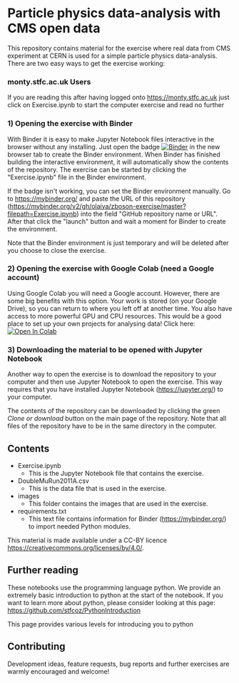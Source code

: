 # Particle physics data-analysis with CMS open data
This repository contains material for the exercise where real data from CMS experiment at CERN is used
for a simple particle physics data-analysis. There are two easy ways to get the exercise working:

### monty.stfc.ac.uk Users
If you are reading this after having logged onto https://monty.stfc.ac.uk just click on Exercise.ipynb to start the computer exercise and read no further


### 1) Opening the exercise with Binder

With Binder it is easy to make Jupyter Notebook files interactive in the browser without any installing. Just open the badge [![Binder](https://mybinder.org/badge_logo.svg)](https://mybinder.org/v2/gh/olaiya/zboson-exercise/master?filepath=Exercise.ipynb)  in the new browser tab to create the Binder environment. When Binder has finished building the interactive environment, it will automatically show the contents of the repository. The
exercise can be started by clicking the "Exercise.ipynb" file in the Binder environment.

If the badge isn't working, you can set the Binder environment manually. Go to <https://mybinder.org/> and paste the URL of this repository (https://mybinder.org/v2/gh/olaiya/zboson-exercise/master?filepath=Exercise.ipynb)
into the field "GitHub repository name or URL". After that click the "launch" button and wait a moment for Binder to create the environment.

Note that the Binder environment is just temporary and will be deleted after you choose to close the exercise.

### 2) Opening the exercise with Google Colab (need a Google account) 
</a>

Using Google Colab you will need a Google account. However, there are some big benefits with this option. Your work is stored (on your Google Drive), so you can return to where you left off at another time. You also have access to more powerful GPU and CPU resources. This would be a good place to set up your own projects for analysing data! Click here: <a target="_blank" href="https://colab.research.google.com/github/olaiya/zboson-exercise/blob/colab/Exercise.ipynb">
  <img src="https://colab.research.google.com/assets/colab-badge.svg" alt="Open In Colab"/>
</a>


### 3) Downloading the material to be opened with Jupyter Notebook

Another way to open the exercise is to download the repository to your computer and then use Jupyter Notebook to open the 
exercise. This way requires that you have installed Jupyter Notebook (https://jupyter.org/) to your computer.

The contents of the repository can be downloaded by clicking the green _Clone or download_ button on the main page of
the repository. Note that all files of the repository have to be in the same directory in the computer.


## Contents
- Exercise.ipynb
  - This is the Jupyter Notebook file that contains the exercise.
- DoubleMuRun2011A.csv
  - This is the data file that is used in the exercise.
- images
  - This folder contains the images that are used in the exercise.
- requirements.txt
  - This text file contains information for Binder (https://mybinder.org/) to import needed Python modules.
  
This material is made available under a CC-BY licence <https://creativecommons.org/licenses/by/4.0/>.

## Further reading
These notebooks use the programming language python. We provide an extremely basic introduction to python at the start of the notebook. If you want to learn more about python, please consider looking at this page: https://github.com/stfcoz/PythonIntroduction
<br>

This page provides various levels for introducing you to python

## Contributing
Development ideas, feature requests, bug reports and further exercises are warmly encouraged and welcome! <br>
